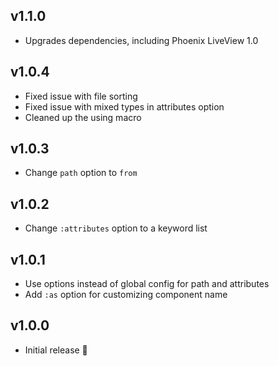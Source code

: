 ## v1.1.0

- Upgrades dependencies, including Phoenix LiveView 1.0

## v1.0.4

- Fixed issue with file sorting
- Fixed issue with mixed types in attributes option
- Cleaned up the using macro

## v1.0.3

- Change `path` option to `from`

## v1.0.2

- Change `:attributes` option to a keyword list

## v1.0.1

- Use options instead of global config for path and attributes
- Add `:as` option for customizing component name

## v1.0.0

- Initial release 🎉
